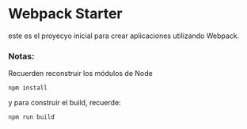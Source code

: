 # Webpack Starter

este es el proyecyo inicial para crear aplicaciones utilizando Webpack.

### Notas:

Recuerden reconstruir los módulos de Node

```
npm install
```

y para construir el build, recuerde:

```
npm run build
```
